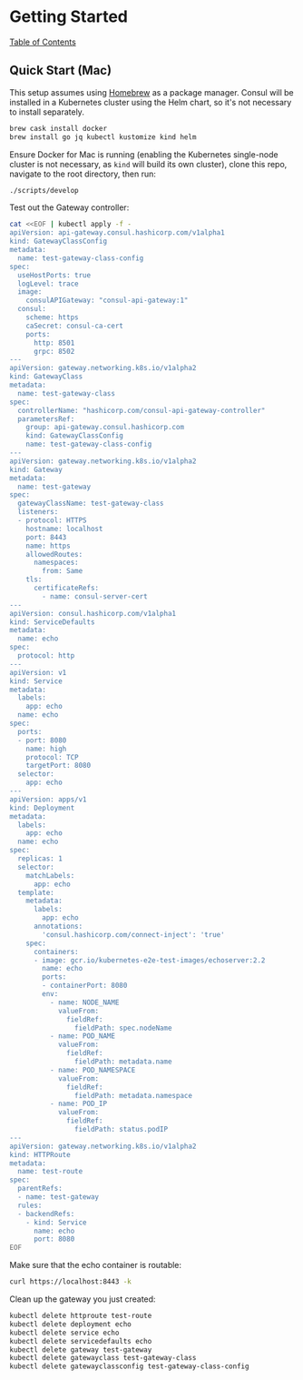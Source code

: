 # Getting Started

[Table of Contents](./README.md)

## Quick Start (Mac)

This setup assumes using [Homebrew](https://brew.sh/) as a package manager. Consul will be installed in a Kubernetes cluster using the Helm chart, so it's not necessary to install separately.

```bash
brew cask install docker
brew install go jq kubectl kustomize kind helm
```

Ensure Docker for Mac is running (enabling the Kubernetes single-node cluster is not necessary, as `kind` will build its own cluster), clone this repo, navigate to the root directory, then run:

```bash
./scripts/develop
```

Test out the Gateway controller:

```bash
cat <<EOF | kubectl apply -f -
apiVersion: api-gateway.consul.hashicorp.com/v1alpha1
kind: GatewayClassConfig
metadata:
  name: test-gateway-class-config
spec:
  useHostPorts: true
  logLevel: trace
  image:
    consulAPIGateway: "consul-api-gateway:1"
  consul:
    scheme: https
    caSecret: consul-ca-cert
    ports:
      http: 8501
      grpc: 8502
---
apiVersion: gateway.networking.k8s.io/v1alpha2
kind: GatewayClass
metadata:
  name: test-gateway-class
spec:
  controllerName: "hashicorp.com/consul-api-gateway-controller"
  parametersRef:
    group: api-gateway.consul.hashicorp.com
    kind: GatewayClassConfig
    name: test-gateway-class-config
---
apiVersion: gateway.networking.k8s.io/v1alpha2
kind: Gateway
metadata:
  name: test-gateway
spec:
  gatewayClassName: test-gateway-class
  listeners:
  - protocol: HTTPS
    hostname: localhost
    port: 8443
    name: https
    allowedRoutes:
      namespaces:
        from: Same
    tls:
      certificateRefs:
        - name: consul-server-cert
---
apiVersion: consul.hashicorp.com/v1alpha1
kind: ServiceDefaults
metadata:
  name: echo
spec:
  protocol: http
---
apiVersion: v1
kind: Service
metadata:
  labels:
    app: echo
  name: echo
spec:
  ports:
  - port: 8080
    name: high
    protocol: TCP
    targetPort: 8080
  selector:
    app: echo
---
apiVersion: apps/v1
kind: Deployment
metadata:
  labels:
    app: echo
  name: echo
spec:
  replicas: 1
  selector:
    matchLabels:
      app: echo
  template:
    metadata:
      labels:
        app: echo
      annotations:
        'consul.hashicorp.com/connect-inject': 'true'
    spec:
      containers:
      - image: gcr.io/kubernetes-e2e-test-images/echoserver:2.2
        name: echo
        ports:
        - containerPort: 8080
        env:
          - name: NODE_NAME
            valueFrom:
              fieldRef:
                fieldPath: spec.nodeName
          - name: POD_NAME
            valueFrom:
              fieldRef:
                fieldPath: metadata.name
          - name: POD_NAMESPACE
            valueFrom:
              fieldRef:
                fieldPath: metadata.namespace
          - name: POD_IP
            valueFrom:
              fieldRef:
                fieldPath: status.podIP
---
apiVersion: gateway.networking.k8s.io/v1alpha2
kind: HTTPRoute
metadata:
  name: test-route
spec:
  parentRefs:
  - name: test-gateway
  rules:
  - backendRefs:
    - kind: Service
      name: echo
      port: 8080
EOF
```

Make sure that the echo container is routable:

```bash
curl https://localhost:8443 -k
```

Clean up the gateway you just created:

```bash
kubectl delete httproute test-route
kubectl delete deployment echo
kubectl delete service echo
kubectl delete servicedefaults echo
kubectl delete gateway test-gateway
kubectl delete gatewayclass test-gateway-class
kubectl delete gatewayclassconfig test-gateway-class-config
```
